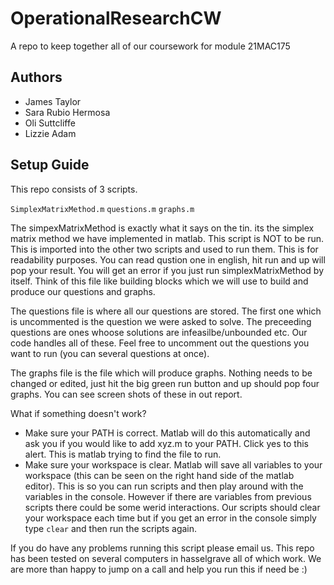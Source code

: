 # OperationalResearchCW
A repo to keep together all of our coursework for module 21MAC175
## Authors
- James Taylor
- Sara Rubio Hermosa
- Oli Suttcliffe
- Lizzie Adam

## Setup Guide
This repo consists of 3 scripts.

`SimplexMatrixMethod.m`
`questions.m`
`graphs.m`

The simpexMatrixMethod is exactly what it says on the tin. its the simplex matrix method we have implemented in matlab. This script is NOT to be run. This is imported into the other two scripts and used to run them. This is for readability purposes. You can read qustion one in english, hit run and up will pop your result. You will get an error if you just run simplexMatrixMethod by itself. Think of this file like building blocks which we will use to build and produce our questions and graphs.

The questions file is where all our questions are stored. The first one which is uncommented is the question we were asked to solve. The preceeding questions are ones whoose solutions are infeasilbe/unbounded etc. Our code handles all of these. Feel free to uncomment out the questions you want to run (you can several questions at once).

The graphs file is the file which will produce graphs. Nothing needs to be changed or edited, just hit the big green run button and up should pop four graphs. You can see screen shots of these in out report.

What if something doesn't work?

- Make sure your PATH is correct. Matlab will do this automatically and ask you if you would like to add xyz.m to your PATH. Click yes to this alert. This is matlab trying to find the file to run.
- Make sure your workspace is clear. Matlab will save all variables to your workspace (this can be seen on the right hand side of the matlab editor). This is so you can run scripts and then play around with the variables in the console. However if there are variables from previous scripts there could be some werid interactions. Our scripts should clear your workspace each time but if you get an error in the console simply type `clear` and then run the scripts again.

If you do have any problems running this script please email us. This repo has been tested on several computers in hasselgrave all of which work. We are more than happy to jump on a call and help you run this if need be :)  


